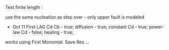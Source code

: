 Test finite length : 

use the same nucleation as step over - only upper fault is modeled 

- Oct 11
First LAG Cd Cb - true;
diffusion - true;
constant Cd - true; 
power-law Cd - false;
healing - true;

works using First Monomial. Save Res ...
